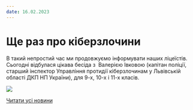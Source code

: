 ```yaml
---
date: 16.02.2023
---
```

# Ще раз про кіберзлочини

В такий непростий час ми продовжуємо інформувати наших ліцеїстів. Сьогодні відбулася цікава бесіда з  Валерією Івковою (капітан поліції, старший інспектор Управління протидії кіберзлочинам у Львівській області ДКП НП України), для 9-х, 10-х і 11-х класів.

![](/images/blog/ще-раз-про-кіберзлочини/пр.png)

[Читати усі новини](/news)
